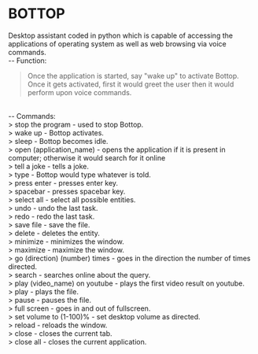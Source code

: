 # BOTTOP
Desktop assistant coded in python which is capable of accessing the applications of operating system as well as web browsing via voice commands.
<br>
-- Function:
> Once the application is started, say "wake up" to activate Bottop. Once it gets activated, first it would greet the user then it would perform upon voice commands.
<br>
-- Commands:
<br>
> stop the program - used to stop Bottop.
<br>
> wake up - Bottop activates.
<br>
> sleep - Bottop becomes idle.
<br>
> open (application_name) - opens the application if it is present in computer; otherwise it would search for it online
<br>
> tell a joke - tells a joke.
<br>
> type - Bottop would type whatever is told.
<br>
> press enter - presses enter key.
<br>
> spacebar - presses spacebar key.
<br>
> select all - select all possible entities.
<br>
> undo - undo the last task.
<br>
> redo - redo the last task.
<br>
> save file - save the file.
<br>
> delete - deletes the entity.
<br>
> minimize - minimizes the window.
<br>
> maximize - maximize the window.
<br>
> go (direction) (number) times - goes in the direction the number of times directed.
<br>
> search - searches online about the query.
<br>
> play (video_name) on youtube - plays the first video result on youtube.
<br>
> play - plays the file.
<br>
> pause - pauses the file.
<br>
> full screen - goes in and out of fullscreen.
<br>
> set volume to (1-100)% - set desktop volume as directed.
<br>
> reload - reloads the window.
<br>
> close - closes the current tab.
<br>
> close all - closes the current application.
